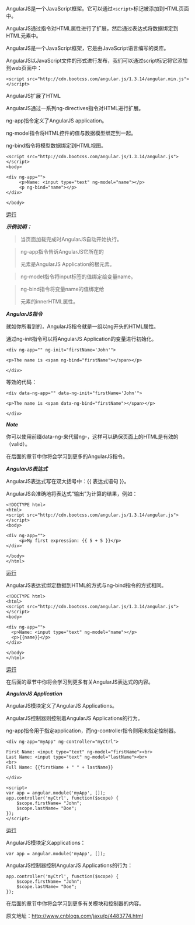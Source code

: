 AngularJS是一个JavaScript框架。它可以通过```<script>```标记被添加到HTML页面中。

AngularJS通过指令对HTML属性进行了扩展，然后通过表达式将数据绑定到HTML元素中。

AngularJS是一个JavaScript框架，它是由JavaScript语言编写的类库。

AngularJS以JavaScript文件的形式进行发布，我们可以通过script标记将它添加到web页面中：

```
<script src="http://cdn.bootcss.com/angular.js/1.3.14/angular.min.js"></script>
```

AngularJS扩展了HTML

AngularJS通过一系列ng-directives指令对HTML进行扩展。

ng-app指令定义了AngularJS application。

ng-model指令将HTML控件的值与数据模型绑定到一起。

ng-bind指令将模型数据绑定到HTML视图。

```
<script src="http://cdn.bootcss.com/angular.js/1.3.14/angular.js"></script>
<body>

<div ng-app="">
     <p>Name: <input type="text" ng-model="name"></p>
     <p ng-bind="name"></p>
</div>

</body>
```

<a href="https://jsfiddle.net/Lionney/5gzeb661/" target="_blank">运行</a>

***示例说明：***

>当页面加载完成时AngularJS自动开始执行。

>ng-app指令告诉AngularJS它所在的<div>元素是AngularJS Application的根元素。

>ng-model指令将input标签的值绑定给变量name。

>ng-bind指令将变量name的值绑定给<p>元素的innerHTML属性。

***AngularJS指令***

就如你所看到的，AngularJS指令就是一组以ng开头的HTML属性。

通过ng-init指令可以将AngularJS Application的变量进行初始化。

```
<div ng-app="" ng-init="firstName='John'">

<p>The name is <span ng-bind="firstName"></span></p>

</div>
```

等效的代码：

```
<div data-ng-app="" data-ng-init="firstName='John'">

<p>The name is <span data-ng-bind="firstName"></span></p>

</div>
```

***Note***

你可以使用前缀data-ng-来代替ng-，这样可以确保页面上的HTML是有效的（valid）。

在后面的章节中你将会学习到更多的AngularJS指令。

***AngularJS表达式***

AngularJS表达式写在双大括号中：{{ 表达式语句 }}。

AngularJS会准确地将表达式“输出”为计算的结果，例如：

```
<!DOCTYPE html>
<html>
<script src="http://cdn.bootcss.com/angular.js/1.3.14/angular.js"></script>
<body>

<div ng-app="">
     <p>My first expression: {{ 5 + 5 }}</p>
</div>

</body>
</html>
```

<a href="https://jsfiddle.net/Lionney/etp27rmq/" target="_blank">运行</a>

AngularJS表达式绑定数据到HTML的方式与ng-bind指令的方式相同。

```
<!DOCTYPE html>
<html>
<script src="http://cdn.bootcss.com/angular.js/1.3.14/angular.js"></script>
<body>

<div ng-app="">
  <p>Name: <input type="text" ng-model="name"></p>
  <p>{{name}}</p>
</div>

</body>
</html>
```

<a href="https://jsfiddle.net/Lionney/02pp8ha4/" target="_blank">运行</a>

在后面的章节中你将会学习到更多有关AngularJS表达式的内容。

***AngularJS Application***

AngularJS模块定义了AngularJS Applications。

AngularJS控制器则控制着AngularJS Applications的行为。

ng-app指令用于指定application，而ng-controller指令则用来指定控制器。

```
<div ng-app="myApp" ng-controller="myCtrl">

First Name: <input type="text" ng-model="firstName"><br>
Last Name: <input type="text" ng-model="lastName"><br>
<br>
Full Name: {{firstName + " " + lastName}}

</div>

<script>
var app = angular.module('myApp', []);
app.controller('myCtrl', function($scope) {
    $scope.firstName= "John";
    $scope.lastName= "Doe";
});
</script>
```

<a href="https://jsfiddle.net/Lionney/jjuhvd9d/" target="_blank">运行</a>

AngularJS模块定义applications：

```
var app = angular.module('myApp', []);
```

AngularJS控制器控制AngularJS Applications的行为：

```
app.controller('myCtrl', function($scope) {
    $scope.firstName= "John";
    $scope.lastName= "Doe";
});
```

在后面的章节中你将会学习到更多有关模块和控制器的内容。

原文地址：<a href="http://www.cnblogs.com/jaxu/p/4483774.html" target="_blank">http://www.cnblogs.com/jaxu/p/4483774.html</a>